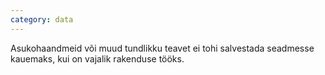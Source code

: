 ```yaml
---
category: data
---
```

Asukohaandmeid või muud tundlikku teavet ei tohi salvestada seadmesse kauemaks,
kui on vajalik rakenduse tööks.
